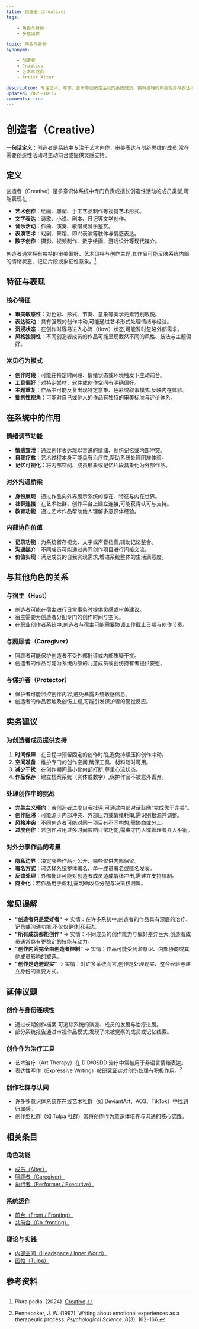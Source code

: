 ```yaml
---
title: 创造者（Creative）
tags:

    - 角色与身份
    - 多意识体

topic: 角色与身份
synonyms:

    - 创造者
    - Creative
    - 艺术家成员
    - Artist Alter

description: 专注艺术、写作、音乐等创造性活动的系统成员，拥有独特的审美视角与表达风格
updated: 2025-10-17
comments: true
---
```


# 创造者（Creative）

**一句话定义**：创造者是系统中专注于艺术创作、审美表达与创新思维的成员,常在需要创造性活动时主动前台或提供灵感支持。

## 定义

创造者（Creative）是多意识体系统中专门负责或擅长创造性活动的成员类型,可能表现在：

- **艺术创作**：绘画、雕塑、手工艺品制作等视觉艺术形式。
- **文字表达**：诗歌、小说、剧本、日记等文学创作。
- **音乐活动**：作曲、演奏、歌唱或音乐鉴赏。
- **表演艺术**：戏剧、舞蹈、即兴表演等肢体与情感表达。
- **数字创作**：摄影、视频制作、数字绘画、游戏设计等现代媒介。

创造者通常拥有独特的审美偏好、艺术风格与创作主题,其作品可能反映系统内部的情绪状态、记忆片段或象征性意象。[^pluralpedia-creative]

## 特征与表现

### 核心特征

- **审美敏感性**：对色彩、形式、节奏、意象等美学元素特别敏锐。
- **表达驱动**：具有强烈的创作冲动,可能通过艺术形式处理情绪与经验。
- **沉浸状态**：在创作时容易进入心流（flow）状态,可能暂时忽略外部需求。
- **风格独特性**：不同创造者成员的作品可能呈现截然不同的风格、技法与主题偏好。

### 常见行为模式

- **创作时段**：可能在特定时间段、情绪状态或环境触发下主动前台。
- **工具偏好**：对特定媒材、软件或创作空间有明确偏好。
- **主题重复**：作品中可能反复出现特定意象、色彩或叙事模式,反映内在体验。
- **批判性视角**：可能对自己或他人的作品有独特的审美标准与评价体系。

## 在系统中的作用

### 情绪调节功能

- **情感宣泄**：通过创作表达难以言说的情绪、创伤记忆或内部冲突。
- **自我疗愈**：艺术过程本身可能具有治疗性,帮助系统处理困难体验。
- **记忆可视化**：将内部空间、成员形象或记忆片段具象化为外部作品。

### 对外沟通桥梁

- **身份展现**：通过作品向外界展示系统的存在、特征与内在世界。
- **社群连接**：在艺术社群、创作平台上建立连接,可能获得认可与支持。
- **教育功能**：通过艺术作品帮助他人理解多意识体经验。

### 内部协作价值

- **记录功能**：为系统留存视觉、文字或声音档案,辅助记忆整合。
- **沟通媒介**：不同成员可能通过共同创作项目进行间接交流。
- **价值实现**：满足成员的自我实现需求,增进系统整体的生活满意度。

## 与其他角色的关系

### 与宿主（Host）

- 创造者可能在宿主进行日常事务时提供灵感或审美建议。
- 宿主需要为创造者分配专门的创作时间与空间。
- 在职业创作者系统中,创造者与宿主可能需要协调工作截止日期与创作节奏。

### 与照顾者（Caregiver）

- 照顾者可能保护创造者不受外部批评或内部质疑干扰。
- 创造者的作品可能为系统内部的儿童成员或创伤持有者提供安慰。

### 与保护者（Protector）

- 保护者可能监控创作内容,避免暴露系统敏感信息。
- 创造者的作品若触及创伤主题,可能引发保护者的警觉反应。

## 实务建议

### 为创造者成员提供支持

1. **时间保障**：在日程中预留固定的创作时段,避免持续压抑创作冲动。
2. **空间准备**：维护专门的创作空间,确保工具、材料随时可用。
3. **减少干扰**：在创作期间最小化内部打断,尊重心流状态。
4. **作品保存**：建立档案系统（实体或数字）,保护作品不被意外丢弃。

### 处理创作中的挑战

- **完美主义倾向**：若创造者过度自我批评,可通过内部对话鼓励"完成优于完美"。
- **创作阻滞**：可能源于内部冲突、外部压力或情绪耗竭,需识别根源并调整。
- **风格冲突**：不同创造者可能对同一项目有不同构想,需协商或分工。
- **过度创作**：若创作占用过多时间影响日常功能,需由守门人或管理者介入平衡。

### 对外分享作品的考量

- **隐私边界**：决定哪些作品可公开、哪些仅供内部保留。
- **署名方式**：可选择系统整体署名、单一成员署名或匿名发表。
- **反馈处理**：外部批评可能对创造者成员造成情绪冲击,需建立支持机制。
- **商业化**：若作品用于盈利,需明确收益分配与决策权归属。

## 常见误解

- **"创造者只是爱好者"** → 实情：在许多系统中,创造者的作品具有深层的治疗、记录或沟通功能,不仅仅是休闲活动。
- **"所有成员都能创作"** → 实情：不同成员的创作能力与偏好差异巨大,创造者成员通常具有更稳定的技能与动力。
- **"创作内容完全由创造者控制"** → 实情：作品可能受到潜意识、内部协商或其他成员影响的塑造。
- **"创作是逃避现实"** → 实情：对许多系统而言,创作是处理现实、整合经验与建立身份的重要方式。

## 延伸议题

### 创作与身份连续性

- 通过长期创作档案,可追踪系统的演变、成员的发展与治疗进展。
- 部分系统报告通过审视作品模式,发现了未被觉察的成员或记忆线索。

### 创作作为治疗工具

- 艺术治疗（Art Therapy）在 DID/OSDD 治疗中常被用于非语言情绪表达。
- 表达性写作（Expressive Writing）被研究证实对创伤处理有积极作用。[^pennebaker1997]

### 创作社群与认同

- 许多多意识体系统在在线艺术社群（如 DeviantArt、AO3、TikTok）中找到归属感。
- 创作型社群（如 Tulpa 社群）常将创作作为意识体培养与沟通的核心实践。

## 相关条目

### 角色功能

- [成员（Alter）](Alter.md)
- [照顾者（Caregiver）](Caregiver.md)
- [执行者（Performer / Executive）](Performer-Executive.md)

### 系统运作

- [前台（Front / Fronting）](Front-Fronting.md)
- [共前台（Co-fronting）](Co-Fronting.md)

### 理论与实践

- [内部空间（Headspace / Inner World）](Headspace-Inner-World.md)
- [图帕（Tulpa）](Tulpa.md)

## 参考资料

[^pluralpedia-creative]: Pluralpedia. (2024). [Creative](https://pluralpedia.org/w/Creative).
[^pennebaker1997]: Pennebaker, J. W. (1997). Writing about emotional experiences as a therapeutic process. *Psychological Science*, 8(3), 162–166.
